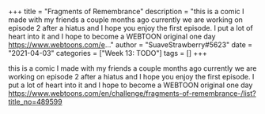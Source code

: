 +++
title = "Fragments of Remembrance"
description = "this is a comic I made with my friends a couple months ago currently we are working on episode 2 after a hiatus and I hope you enjoy the first episode. I put a lot of heart into it and I hope to become a WEBTOON original one day https://www.webtoons.com/e..."
author = "SuaveStrawberry#5623"
date = "2021-04-03"
categories = ["Week 13: TODO"]
tags = []
+++

this is a comic I made with my friends a couple months ago currently we are working on episode 2 after a hiatus and I hope you enjoy the first episode. I put a lot of heart into it and I hope to become a WEBTOON original one day
https://www.webtoons.com/en/challenge/fragments-of-remembrance-/list?title_no=489599
